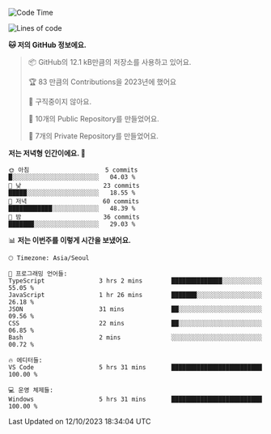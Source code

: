   <!--START_SECTION:waka-->
![Code Time](http://img.shields.io/badge/Code%20Time-224%20hrs%2052%20mins-blue)

![Lines of code](https://img.shields.io/badge/%EC%A0%80%EB%8A%94%20%EC%97%AC%ED%83%9C%EA%B9%8C%EC%A7%80%20-165.9%20thousand%20%EC%A4%84%EC%9D%98%20%EC%BD%94%EB%93%9C%EB%A5%BC%20%EC%9E%91%EC%84%B1%ED%96%88%EC%96%B4%EC%9A%94.-blue)

**🐱 저의 GitHub 정보에요.** 

> 📦 GitHub의 12.1 kB만큼의 저장소를 사용하고 있어요. 
 > 
> 🏆 83 만큼의 Contributions을 2023년에 했어요
 > 
> 🚫 구직중이지 않아요.
 > 
> 📜 10개의 Public Repository를 만들었어요. 
 > 
> 🔑 7개의 Private Repository를 만들었어요. 
 > 
**저는 저녁형 인간이에요. 🦉** 

```text
🌞 아침                     5 commits           █░░░░░░░░░░░░░░░░░░░░░░░░   04.03 % 
🌆 낮　                     23 commits          █████░░░░░░░░░░░░░░░░░░░░   18.55 % 
🌃 저녁                     60 commits          ████████████░░░░░░░░░░░░░   48.39 % 
🌙 밤　                     36 commits          ███████░░░░░░░░░░░░░░░░░░   29.03 % 
```


📊 **저는 이번주를 이렇게 시간을 보냈어요.** 

```text
🕑︎ Timezone: Asia/Seoul

💬 프로그래밍 언어들: 
TypeScript               3 hrs 2 mins        ██████████████░░░░░░░░░░░   55.05 % 
JavaScript               1 hr 26 mins        ███████░░░░░░░░░░░░░░░░░░   26.18 % 
JSON                     31 mins             ██░░░░░░░░░░░░░░░░░░░░░░░   09.56 % 
CSS                      22 mins             ██░░░░░░░░░░░░░░░░░░░░░░░   06.85 % 
Bash                     2 mins              ░░░░░░░░░░░░░░░░░░░░░░░░░   00.72 % 

🔥 에디터들: 
VS Code                  5 hrs 31 mins       █████████████████████████   100.00 % 

💻 운영 체제들: 
Windows                  5 hrs 31 mins       █████████████████████████   100.00 % 
```


 Last Updated on 12/10/2023 18:34:04 UTC
<!--END_SECTION:waka-->
